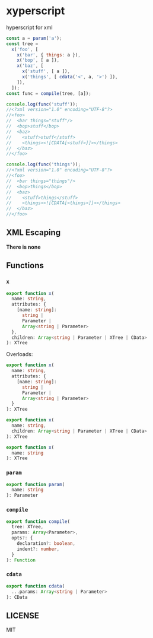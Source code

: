 # xyperscript

hyperscript for xml

```javascript
const a = param('a');
const tree =
  x('foo', [
    x('bar', { things: a }),
    x('bop', [ a ]),
    x('baz', [
      x('stuff', [ a ]),
      x('things', [ cdata('<', a, '>') ]),
    ]),
  ]);
const func = compile(tree, [a]);

console.log(func('stuff'));
//<?xml version="1.0" encoding="UTF-8"?>
//<foo>
//  <bar things="stuff"/>
//  <bop>stuff</bop>
//  <baz>
//    <stuff>stuff</stuff>
//    <things><![CDATA[<stuff>]]></things>
//  </baz>
//</foo>

console.log(func('things'));
//<?xml version="1.0" encoding="UTF-8"?>
//<foo>
//  <bar things="things"/>
//  <bop>things</bop>
//  <baz>
//    <stuff>things</stuff>
//    <things><![CDATA[<things>]]></things>
//  </baz>
//</foo>
```

## XML Escaping

**There is none**


## Functions

### `x`

```typescript
export function x(
  name: string,
  attributes: {
    [name: string]:
      string |
      Parameter |
      Array<string | Parameter>
  },
  children: Array<string | Parameter | XTree | CData>
): XTree
```

Overloads:

```typescript
export function x(
  name: string,
  attributes: {
    [name: string]:
      string |
      Parameter |
      Array<string | Parameter>
  }
): XTree

export function x(
  name: string,
  children: Array<string | Parameter | XTree | CData>
): XTree

export function x(
  name: string
): XTree
```

### `param`

```typescript
export function param(
  name: string
): Parameter
```


### `compile`

```typescript
export function compile(
  tree: XTree,
  params: Array<Parameter>,
  opts?: {
    declaration?: boolean,
    indent?: number,
  }
): Function
```

### `cdata`

```typescript
export function cdata(
  ...params: Array<string | Parameter>
): CData
```

## LICENSE

MIT
